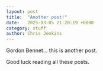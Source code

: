 ```yaml
---
layout: post
title:  "Another post!"
date:   2025-03-05 21:20:19 +0000
category: stuff
author: Chris Jenkins
---
```

Gordon Bennet... this is another post.

Good luck reading all these posts.
